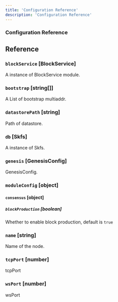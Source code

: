 ```yaml
---
title: 'Configuration Reference'
description: 'Configuration Reference'
---
```


### Configuration Reference

## Reference

### `blockService` \[BlockService]

A instance of BlockService module.

### `bootstrap` \[string[]]

A List of bootstrap multiaddr.

### `datastorePath` \[string]

Path of datastore.

### `db` \[Skfs]

A instance of Skfs.

### `genesis` \[GenesisConfig]

GenesisConfig.

### `moduleConfig` \[object]

#### `consensus` \[object]

##### `blockProduction` \[boolean]

Whether to enable block production, default is `true`

### `name` \[string]

Name of the node.

### `tcpPort` \[number]

tcpPort

### `wsPort` \[number]

wsPort
